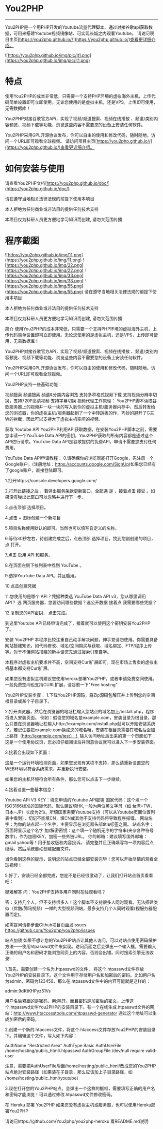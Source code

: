 # You2PHP
----
You2PHP是一个用PHP开发的Youtube流量代理脚本、通过对接谷歌api获取数据，可用来搭建Youtube视频镜像站、可实现长城之内观看Youtube。
请访问项目主页[https://you2php.github.io//](https://you2php.github.io/)查看更详细介绍。

![https://you2php.github.io/img/pic/jt1.png](https://you2php.github.io/img/pic/jt1.png)

# 特点
使用You2PHP的成本非常低，只需要一个支持PHP环境的虚拟海外主机，上传代码简单设置即可立即使用。无论您使用的是虚拟主机，还是VPS，上传即可使用，无需数据库！

You2PHP对接谷歌官方APi，实现了视频/频道搜索、视频在线播放 、频道/类别内容预览、视频下载等功能、浏览这些内容不需要您的设备上安装任何软件。

You2PHP采用GPL开源协议发布，你可以自由的使用和修改代码，随时随地，访问一个URL即可观看全球视频。
请访问项目主页[https://you2php.github.io//](https://you2php.github.io/)查看更详细介绍。
# 如何安装与使用
请查看You2PHP文档[https://you2php.github.io/doc/](https://you2php.github.io/doc/)

请在遵守当地相关法律法规的前提下使用本项目

本人拒绝为任何商业或非法目的提供任何技术支持

本项目仅为科研人员更方便地学习知识而创建, 请勿大范围传播
# 程序截图

![https://you2php.github.io/img/11.png](https://you2php.github.io/img/11.png)
![https://you2php.github.io/img/22.png](https://you2php.github.io/img/22.png)
![https://you2php.github.io/img/33.png](https://you2php.github.io/img/33.png)
![https://you2php.github.io/img/55.png](https://you2php.github.io/img/55.png)
请在遵守当地相关法律法规的前提下使用本项目

本人拒绝为任何商业或非法目的提供任何技术支持

本项目仅为科研人员更方便地学习知识而创建, 请勿大范围传播



简介
使用You2PHP的成本非常低，只需要一个支持PHP环境的虚拟海外主机，上传代码简单设置即可立即使用。无论您使用的是虚拟主机，还是VPS，上传即可使用，无需数据库！

You2PHP对接谷歌官方APi，实现了视频/频道搜索、视频在线播放 、频道/类别内容预览、视频下载等功能、浏览这些内容不需要您的设备上安装任何软件。

You2PHP采用GPL开源协议发布，你可以自由的使用和修改代码，随时随地，访问一个URL即可观看全球视频。

You2PHP支持一些基础功能：

视频搜索
频道搜索
频道&分类内容浏览
支持多种格式视频下载
支持视频分辨率切换，支持720P高清视频
支持字幕切换
视频代理工作原理：
You2PHP脚本读取谷歌服务器上的视频并一块一块的写入到你的虚拟主机/服务器内存中，然后转发给您的浏览器，你的虚拟主机/服务器起到了一个中转跳板的作，巧妙的避开了G夫W的拦截，因此可以支持大于虚拟主机空间的视频。

获取 Youtube API
You2PHP利用API获取数据，在安装You2PHP脚本之前，需要您申请一个YouTube Data API的密钥，You2PHP获取的所有内容都是通过这个API进行请求。YouTube Data API是谷歌提供的免费API，申请不需要您支付任何费用。

YouTube Data API申请教程：
0.请确保你的浏览器能打开Google，先注册一个Google账户，(注册地址：https://accounts.google.com/SignUp)如果您已经有了google账户，直接登陆即可。

1.打开https://console.developers.google.com/

2.打开此链接之后 ，若弹出服务条款更新窗口，全部选 是 ，接着点击 接受 。如果没有弹出此窗口可以忽略并进行下一步。



3.点击顶部 选择项目。

4.点击 + 图标创建一个新项目

5.项目名称使用默认的即可。当然也可以填写自定义的名称。

6.等待30秒左右，待创建完成之后，点击顶部 选择项目。找到您刚创建的项目，点 打开。

7.点击 启用 API 和服务。

8.在页面左侧下拉列表中找到 YouTube 。

9.选择YouTube Data API。并且启用。

10.点击创建凭据

11.您使用的是哪个 API？凭据种类选 YouTube Data API v3，您从哪里调用 API？ 选 网页服务器，您要访问哪些数据？选公开数据
接着点 我需要哪些凭据？

12.复制您的API密钥， 点击完成。

到这里Youtube API已经申请完成了，接着就可以使用这个密钥安装You2PHP了。



	
安装 You2PHP
本程序比较注重自己动手解决问题，伸手党请勿使用。你需要具备网站搭建知识，如代码修改、域名/空间购买与获取、域名绑定、FTP/程序上传等。对于不懂网站搭建的新手请您先通过搜索引擎自学。

本程序对虚拟主机要求并不高，空间支持Curl扩展即可，现在市场上售卖的虚拟主机基本都支持Curl扩展。

如果您没有虚拟主机建议您使用heroku部署You2PHP，或者申请免费空间使用。一般免费空间也支持CURL扩展，请谷歌一下"Free hosting"

You2PHP安装步骤：
1.下载You2PHP源码，将Zip源码包解压并上传到您的空间根目录或某个子目录下。

2.打开浏览器，然后在浏览器的地址栏输入您站点的域名加上/install.php，程序将进入安装页面。
例如：假设您的域名是example.com，安装目录为根目录，那么只要在浏览器地址栏输入http://example.com/install.php就可以开始安装系统了。若记住要把example.com换成您的域名哦，安装在根目录需要在域名后面加上路径（http://example.com/test）！
输入访问地址后出来的第一个页面如下：
这是一个使用协议页，您必须仔细阅读后并同意协议就可以进入下一步安装界面。

3.接着会出现如下页面：

这是一个运行环境检测页面，如果您发现有某项不支持，那么请重新设置您的WEB环境以符合系统需求，并重新执行安装。

如果您的主机环境符合所有条件，那么您可以点击下一步继续。

4.接着设置一些基本信息：

Youtube API V3 KEY：填您申请的Youtube API密钥
国家代码：这个填一个ISO3166标准的国际代码，默认建议填HK,一般为两位英文字母（如 台湾=TW，日本=JP）长度为2位。所填国家需要Youtube支持（可以从Youtube页面位置列表中看到），切记不能填CN，填CN或其他不支持代码将导致程序报错。
网站名字：为你的站点起一个名字，主要显示在浏览器头部title标签之间。
站点名字：页面将显示这个名字
加/解密密钥：这个填一个随机无序的字符串(夹杂各种符号数字)，作为加密KEY，加密一些外链URL。
你的邮箱：建议填写国外邮箱：gmail yahoo等！用于接收版权内容投诉。
请完整并且正确填写每一项内容后点继续，然后系统自动创建配置文件。

当你看到这样的提示，说明您的站点已经全部安装完毕！您可以开始尽情的观看全球视频！

5.好了，安装已经全部完成，您是不是已经很激动了，让我们打开站点首页看看吧：



疑难解答
问：You2PHP支持多用户同时在线观看吗？

答：支持几个人，但不支持很多人！这个脚本不支持很多人同时观看。无法搭建类似（优酷/腾讯视频）一样的大型视频网站，最多支持几个人同时观看(视服务器配置而定)。

如需提问请移步至Github项目页面发Issues https://github.com/You2php/you2php/issues

站点加锁
如果不想让您的You2PHP站点让其他人访问，可以对站点使用密码保护方法——使用htpasswd文件来实现。访问页面之后会弹出一个输入框，需要输入正确的用户名和密码才能浏览网页上的内容，否则会出错。同时搜索引擎无法收录!

1.首先，需要创建一个名为.htpasswd的文件， 将这个.htpasswd文件存放You2PHP的安装目录下。这个文件用于存储用户名和加密后的密码。比如用户名为admin，密码为123456，那么在.htpasswd文件中的内容可能就是这样的：

admin:9dKtKHPyz51Vs

用户名后紧跟的是密码，用:隔开。而且密码是加密后的密文。上传这个.htpasswd文件You2PHP的安装目录下。有一个在线生成.htpasswd文件的网站：http://www.htaccesstools.com/htpasswd-generator
通过这个地址可以生成加密后的密码。

2.创建一个新的.htaccess文件，将这个.htaccess文件存放You2PHP的安装目录下。并编辑这个文件，写入如下内容：

AuthName "Restricted Area"
AuthType Basic
AuthUserFile /home/hosting/public_html/.htpasswd
AuthGroupFile /dev/null
require valid-user

注意，需要把AuthUserFile后面/home/hosting/public_html/改成您的You2PHP站点绝对安装路径（如果装在子目录，那么应该加上子目录路径，如 /home/hosting/public_html/youtube）

3.现在打开您的You2PHP站点，会弹出一个这样的框框，需要填写正确的用户名和密码才能浏览！可以通过修改.htpasswd文件修改密码。



在 Heroku 部署 You2PHP
如果您没有虚拟主机或服务器，也可以使用Heroku部署You2PHP

请访问https://github.com/You2php/you2php-heroku 看README.md说明


